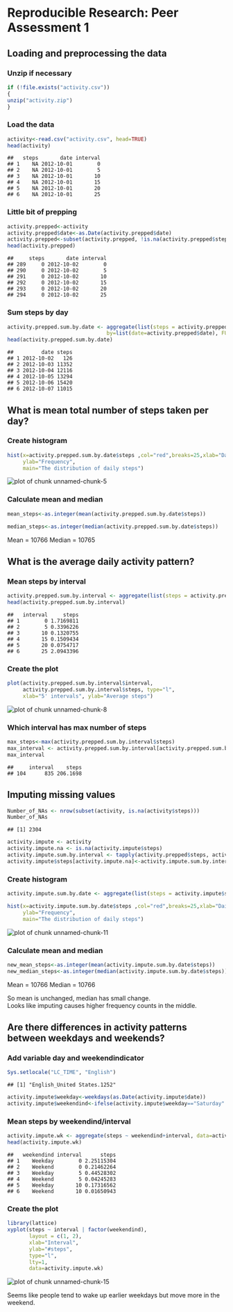 
# Reproducible Research: Peer Assessment 1

## Loading and preprocessing the data

### Unzip if necessary

```r
if (!file.exists("activity.csv"))
{
unzip("activity.zip")
}
```
### Load the data

```r
activity<-read.csv("activity.csv", head=TRUE)
head(activity)
```

```
##   steps       date interval
## 1    NA 2012-10-01        0
## 2    NA 2012-10-01        5
## 3    NA 2012-10-01       10
## 4    NA 2012-10-01       15
## 5    NA 2012-10-01       20
## 6    NA 2012-10-01       25
```
### Little bit of prepping

```r
activity.prepped<-activity
activity.prepped$date<-as.Date(activity.prepped$date)
activity.prepped<-subset(activity.prepped, !is.na(activity.prepped$steps))
head(activity.prepped)
```

```
##     steps       date interval
## 289     0 2012-10-02        0
## 290     0 2012-10-02        5
## 291     0 2012-10-02       10
## 292     0 2012-10-02       15
## 293     0 2012-10-02       20
## 294     0 2012-10-02       25
```
### Sum steps by day

```r
activity.prepped.sum.by.date <- aggregate(list(steps = activity.prepped$steps), 
                                by=list(date=activity.prepped$date), FUN=sum)
head(activity.prepped.sum.by.date)
```

```
##         date steps
## 1 2012-10-02   126
## 2 2012-10-03 11352
## 3 2012-10-04 12116
## 4 2012-10-05 13294
## 5 2012-10-06 15420
## 6 2012-10-07 11015
```

## What is mean total number of steps taken per day?

### Create histogram

```r
hist(x=activity.prepped.sum.by.date$steps ,col="red",breaks=25,xlab="Daily steps",
     ylab="Frequency",
     main="The distribution of daily steps")
```

![plot of chunk unnamed-chunk-5](figure/unnamed-chunk-5-1.png)
### Calculate mean and median

```r
mean_steps<-as.integer(mean(activity.prepped.sum.by.date$steps))

median_steps<-as.integer(median(activity.prepped.sum.by.date$steps))
```
Mean = 10766 
Median = 10765 

## What is the average daily activity pattern?
### Mean steps by interval

```r
activity.prepped.sum.by.interval <- aggregate(list(steps = activity.prepped$steps),   by=list(interval=activity.prepped$interval), FUN=mean)
head(activity.prepped.sum.by.interval)
```

```
##   interval     steps
## 1        0 1.7169811
## 2        5 0.3396226
## 3       10 0.1320755
## 4       15 0.1509434
## 5       20 0.0754717
## 6       25 2.0943396
```
### Create the plot 

```r
plot(activity.prepped.sum.by.interval$interval, 
     activity.prepped.sum.by.interval$steps, type="l",
     xlab="5' intervals", ylab="Average steps")
```

![plot of chunk unnamed-chunk-8](figure/unnamed-chunk-8-1.png)
### Which interval has max number of steps

```r
max_steps<-max(activity.prepped.sum.by.interval$steps)
max_interval <- activity.prepped.sum.by.interval[activity.prepped.sum.by.interval$steps==max_steps,]
max_interval
```

```
##     interval    steps
## 104      835 206.1698
```
## Imputing missing values

```r
Number_of_NAs <- nrow(subset(activity, is.na(activity$steps)))
Number_of_NAs
```

```
## [1] 2304
```

```r
activity.impute <- activity
activity.impute.na <- is.na(activity.impute$steps)
activity.impute.sum.by.interval <- tapply(activity.prepped$steps, activity.prepped$interval, mean, na.rm=TRUE, simplify=T)
activity.impute$steps[activity.impute.na]<-activity.impute.sum.by.interval[as.character(activity.impute$interval[activity.impute.na])]
```
### Create histogram

```r
activity.impute.sum.by.date <- aggregate(list(steps = activity.impute$steps), by=list(date=activity.impute$date), FUN=sum)

hist(x=activity.impute.sum.by.date$steps ,col="red",breaks=25,xlab="Daily steps",
     ylab="Frequency",
     main="The distribution of daily steps")
```

![plot of chunk unnamed-chunk-11](figure/unnamed-chunk-11-1.png)
### Calculate mean and median

```r
new_mean_steps<-as.integer(mean(activity.impute.sum.by.date$steps))
new_median_steps<-as.integer(median(activity.impute.sum.by.date$steps))
```
Mean = 10766 
Median = 10766 

So mean is unchanged, median has small change.  
Looks like imputing causes higher frequency counts in the middle.


## Are there differences in activity patterns between weekdays and weekends?

### Add variable day and weekendindicator 

```r
Sys.setlocale("LC_TIME", "English")
```

```
## [1] "English_United States.1252"
```

```r
activity.impute$weekday<-weekdays(as.Date(activity.impute$date))
activity.impute$weekendind<-ifelse(activity.impute$weekday=="Saturday" |activity.impute$weekday=="Sunday", "Weekend", "Weekday") 
```
### Mean steps by weekendind/interval

```r
activity.impute.wk <- aggregate(steps ~ weekendind+interval, data=activity.impute, FUN=mean)
head(activity.impute.wk)
```

```
##   weekendind interval      steps
## 1    Weekday        0 2.25115304
## 2    Weekend        0 0.21462264
## 3    Weekday        5 0.44528302
## 4    Weekend        5 0.04245283
## 5    Weekday       10 0.17316562
## 6    Weekend       10 0.01650943
```

### Create the plot 

```r
library(lattice)
xyplot(steps ~ interval | factor(weekendind),
       layout = c(1, 2),
       xlab="Interval",
       ylab="#steps",
       type="l",
       lty=1,
       data=activity.impute.wk)
```

![plot of chunk unnamed-chunk-15](figure/unnamed-chunk-15-1.png)
  
Seems like people tend to wake up earlier weekdays but move more in the weekend.


